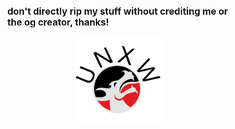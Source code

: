 <bold><h2>don't directly rip my stuff without crediting me or the og creator, thanks!</h2></bold>
<p align="center"><img src="unxw.png" alt="My crappy free logo! :)" /></p>
